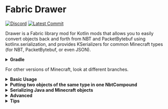 # Fabric Drawer
[![Discord](https://img.shields.io/discord/219787567262859264?color=blue&label=Discord)](https://discord.gg/CFaCu97)
[![Latest Commit](https://img.shields.io/github/last-commit/natanfudge/fabric-drawer)](https://github.com/natanfudge/Fabric-Drawer/commits/master)

Drawer is a Fabric library mod for Kotlin mods that allows you to easily convert objects back and forth from NBT and PacketBytebuf using kotlinx.serialization, and provides KSerializers for common Minecraft types (for NBT, PacketBytebuf, or even JSON). 

<details><summary><b>Gradle</b></summary>
<p>

Add to dependencies:
```groovy
dependencies {
    // [...]
    modImplementation("io.github.natanfudge:fabric-drawer:<drawer-version>")
    include("io.github.natanfudge:fabric-drawer:<drawer-version>")
}
```
Add the kotlinx.serialization gradle plugin:
```groovy
plugins {
    // [...]
    id ("org.jetbrains.kotlin.plugin.serialization") version <kotlin-version> // Or omit version here and use the new gradle 5.6 plugins block in settings.gradle https://docs.gradle.org/5.6/userguide/plugins.html#sec:plugin_version_management
}
```

</p>
</details>

For other versions of Minecraft, look at different branches. 

<details><summary><b>Basic Usage</b></summary>
<p>

Annotate any class with `@Serializable` to make it serializable. **Make sure that every property has a usable default value when storing data for a block entity.** More information on this farther down.
```kotlin
import kotlinx.serialization.Serializable

@Serializable
data class BlockInfo(var timesClicked: Int = 0, val placementTime: Long = 0, val firstToClick: String? = null)
```

Then you can serialize it back and forth.

### In a block entity

```kotlin
fun fillData() {
    myInfo = BlockInfo(timesClicked = 7, placementTime = 1337, firstToClick = "fudge")
}
// Or make myInfo lateinit if initializing it at first placement is guaranteed
var myInfo: BlockInfo = BlockInfo()
    private set

override fun toNbt(tag: NbtCompound): NbtCompound {
    // Serialize
    BlockInfo.serializer().put(myInfo, inTag = tag)
    return super.toNbt(tag)
}

override fun fromNbt(tag: NbtCompound) {
    super.fromNbt(tag)
    // Deserialize
    myInfo = BlockInfo.serializer().getFrom(tag)
}
```


### In a packet

```kotlin
val data = BlockInfo(timesClicked = 0, placementTime = 420, firstToClick = null)

val packetData = PacketByteBuf(Unpooled.buffer())
// Serialize
BlockInfo.serializer().write(data, toBuf = packetData)
    
for (player in PlayerStream.all(world.server)) {
    ServerSidePacketRegistry.INSTANCE.sendToPlayer(player, Identifier("modid", "packet_id"), packetData)
}
```

```kotlin
ClientSidePacketRegistry.INSTANCE.register(Identifier("modId", "packet_id")) { context, buf ->
    // Deserialize
    val data = BlockInfo.serializer().readFrom(buf)
}
```

Remember that you still need to validate your client to server packets!


An example mod can be seen [here](https://github.com/natanfudge/fabric-drawer-example).

</p>
</details>

<details><summary><b>Putting two objects of the same type in one NbtCompound</b></summary>
<p>

 If you are putting two objects of the same type in one NbtCompound you need to specify a unique key for each one. (Note: You don't need to do this with a `PacketByteBuf`.)
 For example:
```kotlin
val myInfo1 = BlockInfo(timesClicked = 7, placementTime = 1337, firstToClick = "fudge")
val myInfo2 = BlockInfo(timesClicked = 3, placementTime = 9999, firstToClick = "you")

override fun toNbt(tag: NbtCompound): NbtCompound {
    BlockInfo.serializer().put(myInfo1, inTag = tag, key = "myInfo1")
    BlockInfo.serializer().put(myInfo1, inTag = tag, key = "myInfo2")
}

override fun fromNbt(tag: NbtCompound) {
    myInfo1 = BlockInfo.serializer.getFrom(tag, key = "myInfo1")
    myInfo2 = BlockInfo.serializer.getFrom(tag, key = "myInfo2")
}
```
 
This is only true for when YOU are putting 2 instances of the same type. If a class has multiple of the same type that's OK.
```kotlin
// No need for a key
data class MyData(val int1: Int = 0, val int2: Int = 0)
fun toNbt(tag: NbtCompound) {
    MyData.serializer().put(MyData(1, 2))
}
```

```kotlin
// Need a key
data class MyData(val int1: Int = 0, val int2: Int = 0)
fun toNbt(tag: NbtCompound) {
    MyData.serializer().put(MyData(1, 2), key = "first")
    MyData.serializer().put(MyData(3, 4), key = "second")
}
```

</p>
</details>

<details><summary><b>Serializing Java and Minecraft objects</b></summary>

<p>

You can serialize any primitive, and any list of primitives, and any class of your own that is annotated with `@Serializable`, without any extra modification:
```kotlin
// OK
@Serializable
data class MyData(val str: String, val list: List<Double>)
@Serializable
data class Nested(val myData: MyData, val c: Char)
```
However, if you try to put in a `UUID` or a `BlockPos`, for example:
```kotlin
// Error!
@Serializable
data class MyPlayer(val id: UUID)
```

To fix this, put at the very top of the file:
```kotlin
@file:UseSerializers(ForUuid::class, ForBlockPos::class)
```

Serializers for the following classes are available:
- UUID
- BlockPos
- Vec3d
- Identifier
- SoundEvent (note: requires being in a Minecraft context as it accesses the registry)
- All NBT classes
- ItemStack (requires being in a Minecraft context)
- Ingredient (requires being in a Minecraft context)
- DefaultedList<>


If I've missed anything you need please [open an issue](https://github.com/natanfudge/Fabric-Drawer/issues/new).

You can also add your own serializers and more using the kotlinx.serialization API. For more information, [see the README](https://github.com/Kotlin/kotlinx.serialization/blob/master/README.md). 

Note: Primitive serializers don't work right now for `NbtCompound`, so just use the existing `putInt` etc methods. 

</p>
</details>

<details><summary><b>Advanced</b></summary>
<p>

### Why does every property need to have a default value when storing data for a block entity?
There are 2 main reasons:
1. Nbt data is volatile. It can change at any time, via modifying the save file, or by using the `/data` command.
This means you can never trust the information provided to by the NBT to be valid, or the server might crash endlessly on startup trying to deserialize non-existent nbt data.
Having a default value avoids this problem by simply using those default values when the data is invalid.
2. Sometimes you only want to store data on the server, so you don't use `BlockEntityClientSerializable`.
Your data will (usually, see point 1.) be restored on the server just fine.  
However, Minecraft will also call `fromTag` on the client, in an attempt to sync the data to him as well.
You don't send him any of the nbt data required to load your `@Serializable` classes, so if there are no default values, it will simply crash.

Make sure that the default values are **usable**, meaning trying to use them in your mod will never crash!

### Polymorphic serialization
- Read [this](https://github.com/Kotlin/kotlinx.serialization/blob/master/docs/polymorphism.md) first. 
- In order to do this in drawer you need to add the `SerializersModule` instance whenever you serialize / deserialize using that module. 
If this is cumbersome a simple extension method on `KSerialize<T>` can be used that automatically inserts your module.

</p>
</details>

<details><summary><b>Tips</b></summary>
<p>

- To avoid boilerplate it's recommended to add a `putIn()` / `writeTo()` function to your serializable classes, for example:
```kotlin
@Serializable
data class MyData(val x: Int, val y: String) {
    fun putIn(tag: NbtCompound) = MyData.serializer().put(this, tag)
}
//Usage:
fun toNbt(tag: NbtCompound) {
    val data = MyData(1, "hello")
    tag.putIn(tag) // Instead of MyData.serializer().put(data,tag)
}
```

Please thumbs-up [this issue](https://github.com/Kotlin/kotlinx.serialization/issues/329) so we can have this syntax built-in to the library for all serializable classes! Having a common interface for serializable classes would also enable avoiding boilerplate in other places.

- Serializable classes are also serializable to [Json](https://github.com/Kotlin/kotlinx.serialization/blob/master/README.md), and any other format that kotlinx.serialization and its addons support. 

</p>
</details>